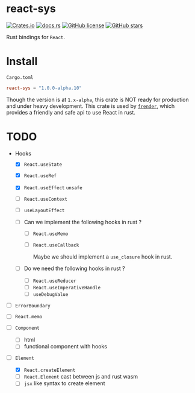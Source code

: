 # react-sys

[![Crates.io](https://img.shields.io/crates/v/react-sys?style=for-the-badge)](https://crates.io/crates/react-sys)
[![docs.rs](https://img.shields.io/docsrs/react-sys/latest?style=for-the-badge)](https://docs.rs/react-sys)
[![GitHub license](https://img.shields.io/github/license/frender-rs/react-sys?style=for-the-badge)](https://github.com/frender-rs/react-sys/blob/main/LICENSE)
[![GitHub stars](https://img.shields.io/github/stars/frender-rs/react-sys?style=for-the-badge)](https://github.com/frender-rs/react-sys/stargazers)

Rust bindings for `React`.

# Install

`Cargo.toml`

```toml
react-sys = "1.0.0-alpha.10"
```

Though the version is at `1.x-alpha`,
this crate is NOT ready for production
and under heavy development.
This crate is used by [`frender`](https://github.com/frender-rs/frender), which provides a friendly and safe api to use React in rust.

# TODO

- Hooks

  - [x] `React.useState`
  - [x] `React.useRef`
  - [x] `React.useEffect` `unsafe`
  - [ ] `React.useContext`
  - [ ] `useLayoutEffect`

  - [ ] Can we implement the following hooks in rust ?

    - [ ] `React.useMemo`
    - [ ] `React.useCallback`

      Maybe we should implement a `use_closure` hook in rust.

  - [ ] Do we need the following hooks in rust ?

    - [ ] `React.useReducer`
    - [ ] `React.useImperativeHandle`
    - [ ] `useDebugValue`

- [ ] `ErrorBoundary`
- [ ] `React.memo`

- [ ] `Component`

  - [ ] html
  - [ ] functional component with hooks

- [ ] `Element`

  - [x] `React.createElement`
  - [ ] `React.Element` cast between js and rust wasm
  - [ ] `jsx` like syntax to create element
